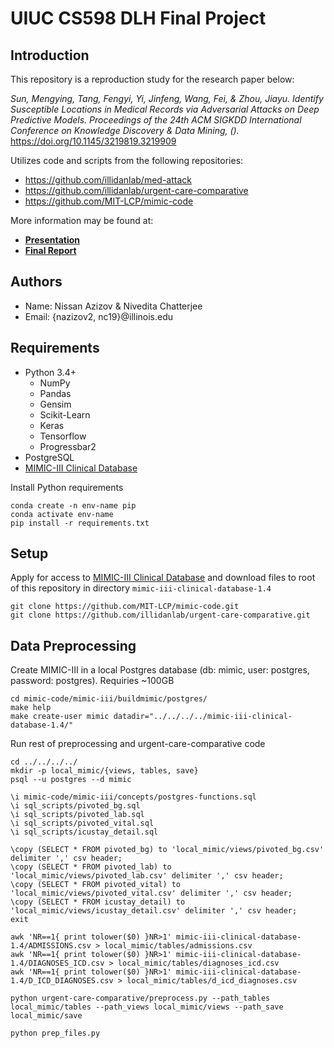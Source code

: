 # UIUC CS598 DLH Final Project

## Introduction

This repository is a reproduction study for the research paper below:

_Sun, Mengying, Tang, Fengyi, Yi, Jinfeng, Wang, Fei, & Zhou, Jiayu. Identify Susceptible Locations in Medical Records via Adversarial Attacks on Deep Predictive Models. Proceedings of the 24th ACM SIGKDD International Conference on Knowledge Discovery & Data Mining, ()._ https://doi.org/10.1145/3219819.3219909

Utilizes code and scripts from the following repositories:
* https://github.com/illidanlab/med-attack
* https://github.com/illidanlab/urgent-care-comparative
* https://github.com/MIT-LCP/mimic-code

More information may be found at:
* [**Presentation**]()
* [**Final Report**]()

## Authors

* Name: Nissan Azizov & Nivedita Chatterjee
* Email: {nazizov2, nc19}@illinois.edu

## Requirements
* Python 3.4+
    * NumPy
    * Pandas
    * Gensim
    * Scikit-Learn
    * Keras
    * Tensorflow
    * Progressbar2
* PostgreSQL
* [MIMIC-III Clinical Database](https://physionet.org/content/mimiciii/1.4/)

Install Python requirements
```
conda create -n env-name pip
conda activate env-name
pip install -r requirements.txt
```

## Setup

Apply for access to [MIMIC-III Clinical Database](https://physionet.org/content/mimiciii/1.4/) and download files to root of this repository in directory ```mimic-iii-clinical-database-1.4```
```
git clone https://github.com/MIT-LCP/mimic-code.git
git clone https://github.com/illidanlab/urgent-care-comparative.git
```

## Data Preprocessing

Create MIMIC-III in a local Postgres database (db: mimic, user: postgres, password: postgres). Requiries ~100GB
```
cd mimic-code/mimic-iii/buildmimic/postgres/
make help
make create-user mimic datadir="../../../../mimic-iii-clinical-database-1.4/"
```

Run rest of preprocessing and urgent-care-comparative code
```
cd ../../../../
mkdir -p local_mimic/{views, tables, save}
psql --u postgres --d mimic

\i mimic-code/mimic-iii/concepts/postgres-functions.sql
\i sql_scripts/pivoted_bg.sql
\i sql_scripts/pivoted_lab.sql
\i sql_scripts/pivoted_vital.sql
\i sql_scripts/icustay_detail.sql

\copy (SELECT * FROM pivoted_bg) to 'local_mimic/views/pivoted_bg.csv' delimiter ',' csv header;
\copy (SELECT * FROM pivoted_lab) to 'local_mimic/views/pivoted_lab.csv' delimiter ',' csv header;
\copy (SELECT * FROM pivoted_vital) to 'local_mimic/views/pivoted_vital.csv' delimiter ',' csv header;
\copy (SELECT * FROM icustay_detail) to 'local_mimic/views/icustay_detail.csv' delimiter ',' csv header;
exit

awk 'NR==1{ print tolower($0) }NR>1' mimic-iii-clinical-database-1.4/ADMISSIONS.csv > local_mimic/tables/admissions.csv
awk 'NR==1{ print tolower($0) }NR>1' mimic-iii-clinical-database-1.4/DIAGNOSES_ICD.csv > local_mimic/tables/diagnoses_icd.csv
awk 'NR==1{ print tolower($0) }NR>1' mimic-iii-clinical-database-1.4/D_ICD_DIAGNOSES.csv > local_mimic/tables/d_icd_diagnoses.csv

python urgent-care-comparative/preprocess.py --path_tables local_mimic/tables --path_views local_mimic/views --path_save local_mimic/save

python prep_files.py
```


